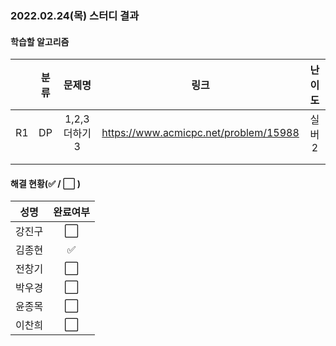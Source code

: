 ### 2022.02.24(목) 스터디 결과

#### 학습할 알고리즘

|      | 분류 |     문제명     |                 링크                  | 난이도 |
| :--: | :--: | :------------: | :-----------------------------------: | :----: |
|  R1  |  DP  | 1,2,3 더하기 3 | https://www.acmicpc.net/problem/15988 | 실버2  |
|      |      |                |                                       |        |
|      |      |                |                                       |        |

#### 해결 현황(:white_check_mark: / :white_large_square:  )

|  성명  |       완료여부       |
| :----: | :------------------: |
| 강진구 | :white_large_square: |
| 김종현 | :white_check_mark: |
| 전창기 | :white_large_square: |
| 박우경 | :white_large_square: |
| 윤종목 | :white_large_square: |
| 이찬희 | :white_large_square: |
